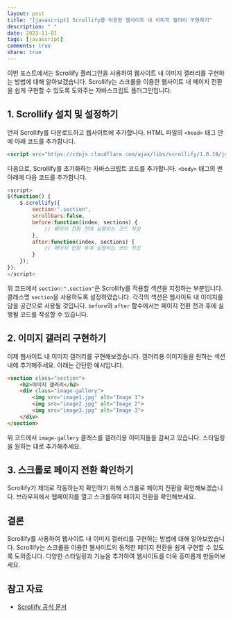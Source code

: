 ```yaml
---
layout: post
title: "[javascript] Scrollify를 이용한 웹사이트 내 이미지 갤러리 구현하기"
description: " "
date: 2023-11-01
tags: [javascript]
comments: true
share: true
---
```


이번 포스트에서는 Scrollify 플러그인을 사용하여 웹사이트 내 이미지 갤러리를 구현하는 방법에 대해 알아보겠습니다. Scrollify는 스크롤을 이용한 웹사이트 내 페이지 전환을 쉽게 구현할 수 있도록 도와주는 자바스크립트 플러그인입니다.

## 1. Scrollify 설치 및 설정하기

먼저 Scrollify를 다운로드하고 웹사이트에 추가합니다. HTML 파일의 `<head>` 태그 안에 아래 코드를 추가합니다.

```html
<script src="https://cdnjs.cloudflare.com/ajax/libs/scrollify/1.0.19/jquery.scrollify.min.js"></script>
```

다음으로, Scrollify를 초기화하는 자바스크립트 코드를 추가합니다. `<body>` 태그의 맨 아래에 다음 코드를 추가합니다.

```javascript
<script>
$(function() {
    $.scrollify({
        section:".section",
        scrollbars:false,
        before:function(index, sections) {
            // 페이지 전환 전에 실행되는 코드 작성
        },
        after:function(index, sections) {
            // 페이지 전환 후에 실행되는 코드 작성
        }
    });
});
</script>
```

위 코드에서 `section:".section"`은 Scrollify를 적용할 섹션을 지정하는 부분입니다. 클래스명 `section`을 사용하도록 설정하였습니다. 각각의 섹션은 웹사이트 내 이미지를 담을 공간으로 사용될 것입니다. `before`와 `after` 함수에서는 페이지 전환 전과 후에 실행될 코드를 작성할 수 있습니다.

## 2. 이미지 갤러리 구현하기

이제 웹사이트 내 이미지 갤러리를 구현해보겠습니다. 갤러리용 이미지들을 원하는 섹션 내에 추가해주세요. 아래는 간단한 예시입니다.

```html
<section class="section">
    <h2>이미지 갤러리</h2>
    <div class="image-gallery">
        <img src="image1.jpg" alt="Image 1">
        <img src="image2.jpg" alt="Image 2">
        <img src="image3.jpg" alt="Image 3">
    </div>
</section>
```

위 코드에서 `image-gallery` 클래스를 갤러리용 이미지들을 감싸고 있습니다. 스타일링을 원하는 대로 추가해주세요.

## 3. 스크롤로 페이지 전환 확인하기

Scrollify가 제대로 작동하는지 확인하기 위해 스크롤로 페이지 전환을 확인해보겠습니다. 브라우저에서 웹페이지를 열고 스크롤하여 페이지 전환을 확인해보세요.

## 결론

Scrollify를 사용하여 웹사이트 내 이미지 갤러리를 구현하는 방법에 대해 알아보았습니다. Scrollify는 스크롤을 이용한 웹사이트의 동적한 페이지 전환을 쉽게 구현할 수 있도록 도와줍니다. 다양한 스타일링과 기능을 추가하여 웹사이트를 더욱 흥미롭게 만들어보세요.

## 참고 자료

- [Scrollify 공식 문서](https://github.com/lukehaas/Scrollify)